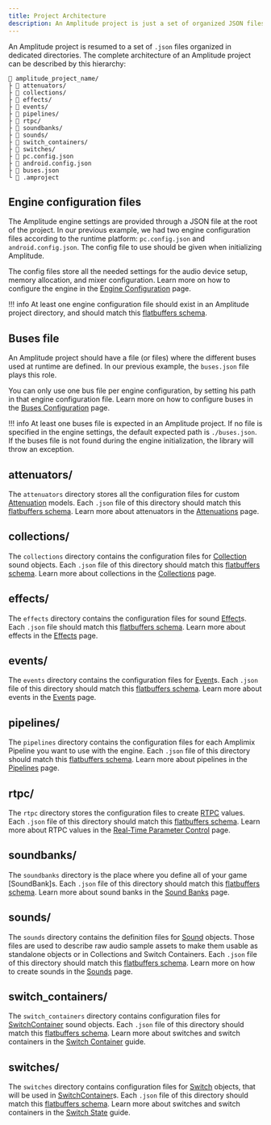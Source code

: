 ```yaml
---
title: Project Architecture
description: An Amplitude project is just a set of organized JSON files, each of them with a specific schema. This page will break down the Amplitude project architecture.
---
```


An Amplitude project is resumed to a set of `.json` files organized in dedicated directories. The complete architecture of an Amplitude project can be described by this hierarchy:

```text
📁 amplitude_project_name/
├ 📁 attenuators/
├ 📁 collections/
├ 📁 effects/
├ 📁 events/
├ 📁 pipelines/
├ 📁 rtpc/
├ 📁 soundbanks/
├ 📁 sounds/
├ 📁 switch_containers/
├ 📁 switches/
├ 📄 pc.config.json
├ 📄 android.config.json
├ 📄 buses.json
└ 📄 .amproject
```

## Engine configuration files

The Amplitude engine settings are provided through a JSON file at the root of the project. In our previous example, we had two engine configuration files according to the runtime platform: `pc.config.json` and `android.config.json`. The config file to use should be given when initializing Amplitude.

The config files store all the needed settings for the audio device setup, memory allocation, and mixer configuration. Learn more on how to configure the engine in the [Engine Configuration](./engine-config.md) page.

!!! info
    At least one engine configuration file should exist in an Amplitude project directory, and should match this [flatbuffers schema](https://github.com/AmplitudeAudio/sdk/blob/main/schemas/engine_config_definition.fbs).

## Buses file

An Amplitude project should have a file (or files) where the different buses used at runtime are defined. In our previous example, the `buses.json` file plays this role.

You can only use one bus file per engine configuration, by setting his path in that engine configuration file. Learn more on how to configure buses in the [Buses Configuration](./buses-config.md) page.

!!! info
    At least one buses file is expected in an Amplitude project. If no file is specified in the engine settings, the default expected path is `./buses.json`. If the buses file is not found during the engine initialization, the library will throw an exception.

## attenuators/

The `attenuators` directory stores all the configuration files for custom [Attenuation] models. Each `.json` file of this directory should match this [flatbuffers schema](https://github.com/AmplitudeAudio/sdk/blob/main/schemas/attenuation_definition.fbs). Learn more about attenuators in the [Attenuations](./attenuation-model.md) page.

## collections/

The `collections` directory contains the configuration files for [Collection] sound objects. Each `.json` file of this directory should match this [flatbuffers schema](https://github.com/AmplitudeAudio/sdk/blob/main/schemas/collection_definition.fbs). Learn more about collections in the [Collections](./collection.md) page.

## effects/

The `effects` directory contains the configuration files for sound [Effect]s. Each `.json` file should match this [flatbuffers schema](https://github.com/AmplitudeAudio/sdk/blob/main/schemas/effect_definition.fbs). Learn more about effects in the [Effects](./effect.md) page.

## events/

The `events` directory contains the configuration files for [Event]s. Each `.json` file of this directory should match this [flatbuffers schema](https://github.com/AmplitudeAudio/sdk/blob/main/schemas/event_definition.fbs). Learn more about events in the [Events](./event.md) page.

## pipelines/

The `pipelines` directory contains the configuration files for each Amplimix Pipeline you want to use with the engine. Each `.json` file of this directory should match this [flatbuffers schema](https://github.com/AmplitudeAudio/sdk/blob/main/schemas/pipeline_definition.fbs). Learn more about pipelines in the [Pipelines](./pipeline.md) page.

## rtpc/

The `rtpc` directory stores the configuration files to create [RTPC] values. Each `.json` file of this directory should match this [flatbuffers schema](https://github.com/AmplitudeAudio/sdk/blob/main/schemas/rtpc_definition.fbs). Learn more about RTPC values in the [Real-Time Parameter Control](./rtpc.md) page.

## soundbanks/

The `soundbanks` directory is the place where you define all of your game [SoundBank]s. Each `.json` file of this directory should match this [flatbuffers schema](https://github.com/AmplitudeAudio/sdk/blob/main/schemas/sound_bank_definition.fbs). Learn more about sound banks in the [Sound Banks](./sound-bank.md) page.

## sounds/

The `sounds` directory contains the definition files for [Sound] objects. Those files are used to describe raw audio sample assets to make them usable as standalone objects or in Collections and Switch Containers. Each `.json` file of this directory should match this [flatbuffers schema](https://github.com/AmplitudeAudio/sdk/blob/main/schemas/sound_definition.fbs). Learn more on how to create sounds in the [Sounds](./sound.md) page.

## switch_containers/

The `switch_containers` directory contains configuration files for [SwitchContainer] sound objects. Each `.json` file of this directory should match this [flatbuffers schema](https://github.com/AmplitudeAudio/sdk/blob/main/schemas/switch_container_definition.fbs). Learn more about switches and switch containers in the [Switch Container](./switch-container.md) guide.

## switches/

The `switches` directory contains configuration files for [Switch] objects, that will be used in [SwitchContainer]s. Each `.json` file of this directory should match this [flatbuffers schema](https://github.com/AmplitudeAudio/sdk/blob/main/schemas/switch_definition.fbs). Learn more about switches and switch containers in the [Switch State](./switch.md) guide.

[Attenuation]: ../api/assets/Attenuation.md
[Collection]: ../api/assets/Collection.md
[Effect]: ../api/assets/Effect.md
[Event]: ../api/assets/Event.md
[RTPC]: ../api/assets/Rtpc.md
[Sound]: ../api/assets/Sound.md
[SwitchContainer]: ../api/assets/SwitchContainer.md
[Switch]: ../api/assets/Switch.md
